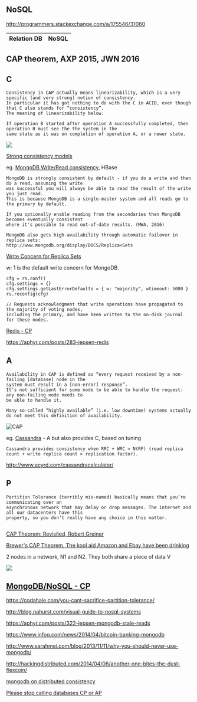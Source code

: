 NoSQL
-----

http://programmers.stackexchange.com/a/175546/31060

Relation DB                                                             | NoSQL
------------------------------------------------------------------------|-----------------


CAP theorem, AXP 2015, JWN 2016
-------------------------------

C
---

```
Consistency in CAP actually means linearizability, which is a very specific (and very strong) notion of consistency. 
In particular it has got nothing to do with the C in ACID, even though that C also stands for “consistency”. 
The meaning of linearizability below.

If operation B started after operation A successfully completed, then operation B must see the the system in the 
same state as it was on completion of operation A, or a newer state.
```

![](http://robertgreiner.com/uploads/images/2014/CAP-CP.png)

[Strong consistency models](https://aphyr.com/posts/313-strong-consistency-models)

eg. [MongoDB Write/Read consistency](http://stackoverflow.com/a/11297667/432903), HBase

```
MongoDB is strongly consistent by default - if you do a write and then do a read, assuming the write 
was successful you will always be able to read the result of the write you just read. 
This is because MongoDB is a single-master system and all reads go to the primary by default. 

If you optionally enable reading from the secondaries then MongoDB becomes eventually consistent 
where it's possible to read out-of-date results. (MWA, 2016)

MongoDB also gets high-availability through automatic failover in replica sets: 
http://www.mongodb.org/display/DOCS/Replica+Sets
```

[Write Concern for Replica Sets](https://docs.mongodb.com/manual/core/replica-set-write-concern/)

w: 1 is the default write concern for MongoDB.

```
cfg = rs.conf()
cfg.settings = {}
cfg.settings.getLastErrorDefaults = { w: "majority", wtimeout: 5000 }
rs.reconfig(cfg)

// Requests acknowledgment that write operations have propagated to the majority of voting nodes, 
including the primary, and have been written to the on-disk journal for these nodes.
```

[Redis - CP](https://www.quora.com/What-is-Redis-in-the-context-of-the-CAP-Theorem)

https://aphyr.com/posts/283-jepsen-redis

A
---
```
Availability in CAP is defined as “every request received by a non-failing [database] node in the 
system must result in a [non-error] response”. 
It’s not sufficient for some node to be able to handle the request: any non-failing node needs to 
be able to handle it. 

Many so-called “highly available” (i.e. low downtime) systems actually do not meet this definition of availability.
```

![CAP](http://robertgreiner.com/uploads/images/2014/CAP-AP.png)

eg. [Cassandra](https://wiki.apache.org/cassandra/ArchitectureOverview) - A but also provides C, based on tuning

```
Cassandra provides consistency when RRC + WRC > N(RF) (read replica count + write replica count > replication factor).
```

http://www.ecyrd.com/cassandracalculator/

P
---

```
Partition Tolerance (terribly mis-named) basically means that you’re communicating over an 
asynchronous network that may delay or drop messages. The internet and all our datacenters have this 
property, so you don’t really have any choice in this matter.
```

![]()

[CAP Theorem: Revisited, Robert Greiner](http://robertgreiner.com/2014/08/cap-theorem-revisited/)

[Brewer's CAP Theorem, The kool aid Amazon and Ebay have been drinking](http://www.julianbrowne.com/article/viewer/brewers-cap-theorem)

2 nodes in a network, N1 and N2. They both share a piece of data V

![](http://www.julianbrowne.com/assets/attachments/brewers-cap-theorem/images/scenario-1.png)

[MongoDB/NoSQL - CP](https://docs.google.com/document/d/10byC4oKozabZ7lqnr1_UVRGR_HavEppiSYSROTzYDR0/edit)
--------------

https://codahale.com/you-cant-sacrifice-partition-tolerance/

http://blog.nahurst.com/visual-guide-to-nosql-systems

https://aphyr.com/posts/322-jepsen-mongodb-stale-reads

https://www.infoq.com/news/2014/04/bitcoin-banking-mongodb

http://www.sarahmei.com/blog/2013/11/11/why-you-should-never-use-mongodb/

http://hackingdistributed.com/2014/04/06/another-one-bites-the-dust-flexcoin/

[mongodb on distributed consistency](https://www.google.com/search?espv=2&biw=1440&bih=829&q=mongodb+on+distributed+consistency&oq=mongodb+on+distributed+consistency&gs_l=serp.3...4431.4661.0.5028.3.3.0.0.0.0.112.321.0j3.3.0....0...1c.1.64.serp..0.0.0.dyztyYVpmLY)

[Please stop calling databases CP or AP](https://martin.kleppmann.com/2015/05/11/please-stop-calling-databases-cp-or-ap.html)
